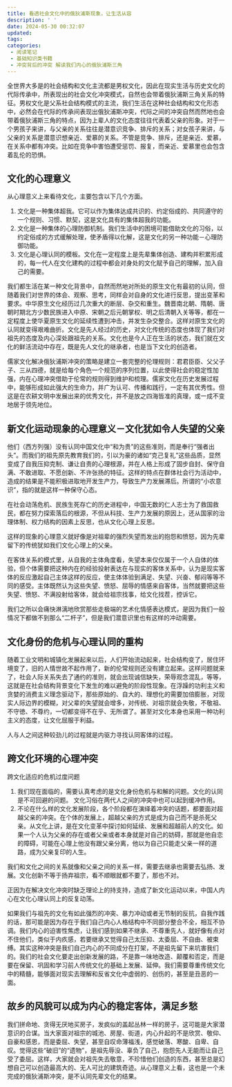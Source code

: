 ```yaml
---
title: 看透社会文化中的俄狄浦斯现象，让生活从容
description: ' '
date: 2024-05-30 00:32:07
updated:
tags:
categories:
 - 阅读笔记
 - 基础知识类书籍
 - 冲突背后的冲突 解读我们内心的俄狄浦斯三角
---
```

全世界大多是的社会结构和文化主流都是男权文化，因此在现实生活与历史文化的代际传承中，所表现出的社会文化冲突模式，自然也会带着俄狄浦斯三角关系的特征。男权文化是父系社会结构模式的主流，我们生活在这种社会结构和文化形态中，必然会在代际的传承间表现出俄狄浦斯冲突，代际之间的冲突自然而然地也会带着俄狄浦斯三角的特点，因为上辈人的文化态度往往代表着父亲的形象。对于一个男孩子来讲，与父亲的关系往往是潜意识竞争、排斥的关系；对女孩子来讲，与父亲的关系是潜意识想亲近、爱慕的关系。不管是竞争、排斥，还是亲近、爱慕，在关系中都有冲突。比如在竞争中害怕遭受惩罚、报复，而亲近、爱慕里也会包含着乱伦的恐惧。

## 文化的心理意义

从心理意义上来看待文化，主要包含以下几个方面。

  1. 文化是一种集体超我。它可以作为集体达成共识的、约定俗成的、共同遵守的一个规则、习惯、默契，这是文化具有的集体超我的功能。
  2. 文化是一种集体的心理防御机制。我们生活中的困境可能借助文化的习俗，以约定俗成的方式缓解处理，使矛盾得以化解，这是文化的另一种功能－心理防御功能。
  3. 文化是心理认同的模板。文化在一定程度上是先辈集体创造、建构并积累形成的，每一代人在文化建构的过程中都会对身处的文化赋予自己的理解，加入自己的需要。

我们都生活在某一种文化背景中，自然而然地对所处的原生文化有最初的认同，但随着我们对世界的体会、观察、思考，同样会对自身的文化进行反思，提出变革和要求。中华原生文化经历过几次重大的断层、杂交和重生。魏晋南北朝、隋朝、唐朝时期北方少数民族进入中原、宋朝之后元朝掌权、明之后清朝入关等等，都在一定程度上使华夏原生文化的延续性遭到冲击，并发生杂交整合。这样对原生文化的认同就变得艰难曲折。文化是先人经过的历史，对文化传统的态度也体现了我们对祖先的态度及内心深处跟祖先的关系。文化也是今人正在生活的状态，我们就在文化的鲜活流动中存在，既是先人文化的继承者，也是当下文化的创造者。

儒家文化解决俄狄浦斯冲突的策略是建立一套完整的伦理规则：君君臣臣、父父子子、三从四德，就是给每个角色一个规范的序列位置，以此使得社会的稳定性加强，内在心理冲突借助于伦常的规则得到维护和梳理。儒家文化在历史发展过程中，能够形成如此强大的生命力，并广为认可、传播和践行，一定有其优秀性。但这是在农耕文明中发展出来的优秀文化，并不是放之四海皆准的真理，或一成不变地居于领先地位。

## 新文化运动现象的心理意义－文化犹如令人失望的父亲

他们（西方列强）没有认同中国文化中“和为贵”的这些准则，而是奉行“强者出头”。而我们的祖先原先教育我们的，引以为豪的诸如“克己复礼”这些品质，显然变成了自我压抑克制、谦让自责的心理根源，并在人格上形成了固步自封、保守自满、不敢进取、不愿创新、不许张扬的特征。这样的特点在群体社会行为活动中，造成的结果是不能积极进取地开发生产力，导致生产力发展滞后。所谓的“小农意识”，指的就是这样一种保守心态。

在社会动荡危机、民族生死存亡的历史进程中，中国无数的仁人志士为了救国救民，都在努力探索落后的根源，不但从科技、生产力发展的原因上，还从国家的治理体制、权力结构的因素上反思，也从文化心理上反思。

这样的现象的心理意义就好像是对祖辈的强烈失望而发出的抱怨和愤怒，因为先辈留下的传统犹如我们文化心理上的父亲。

在客体关系的模式里，从自我的主体角度看，失望本来仅仅属于一个人自体的体验，但个体需要把这种内在的经验投射表达在与现实的客体关系中，认为是现实客体的反应激起自己主体这样的反应，使主体体验到满足、失望、兴奋、郁闷等等不同的感受。主体既然认为这些失望、愤怒、屈辱的情感来自客体，当然就要把这些失望、愤怒、不满投射给客体，就会给祖宗找事，给文化找茬，控诉它。

我们之所以会痛快淋漓地欣赏那些走极端的艺术化情感表达模式，是因为我们一般情况下都做不到那么“二杆子”，但是我们潜意识里也有这样的冲动需要。

## 文化身份的危机与心理认同的重构

随着工业文明和城镇化发展起来以后，人们开始流动起来，社会结构变了，居住环境变了，旧的人情世故不起作用了，新的伦常规则还没有建立起来。这样问题就来了，社会人际关系失去了通约的准则，就会出现诚信缺失，荣辱观念混乱，等等，这就是在社会结构背景变化下发生的难以避免的阶段性现象。在浮躁的功利主义和贪婪的消费主义理念驱动下，那些原始的、自大的、理想化的需要加倍膨胀，对现实人际边界的模糊，对父辈的失望就会增多，对传统、对祖宗就会失敬，不敬祖、不守徳、不尊约，一切都变得不在乎、无所谓了。甚至对文化本身也采用一种功利主义的态度，让文化屈服于利益。

人与人之间这种较劲儿的过程就是内驱力寻找认同客体的过程。

##  跨文化环境的心理冲突

跨文化适应的危机过度问题

  1. 我们现在面临的，需要认真考虑的是文化身份危机与和解的问题。文化的认同是不可回避的问题。 文化习俗在两代人之间的冲突中也可以起到缓冲作用。
  2. 不论在什么样的文化发展阶段，各个阶段都在演绎着冲突的话题，都要面对超越父亲的冲突。在个体的发展上，超越父亲的方式是成为自己而不是杀死父亲。从文化上讲，是在文化变革中探讨如何延续、发展和超越前人的文化。如果一个人认为父亲的存在或者父亲或者本身就是对自己的妨碍，那就是他自恋的障碍，可能在心理上他没有跟父亲分离，他以为自己只能走父亲一样的道路，成为父亲复印的人生。

我们和文化之间的关系就像和父亲之间的关系一样，需要去继承也需要去弘扬、发展。文化创新不等于扬弃祖宗，看不顺眼就都不要了，那也不对。

正因为在解决文化冲突时缺乏理论上的持支持，造成了新文化运动以来，中国人内心在文化心理认同上的反复动荡。

如果我们与祖先的文化有如此强烈的冲突、暴力冲动或者无节制的反抗，自我作践的话，那可能是因为存在于我们自己内心人格结构中不同部分整合不全，相互不协调。我们内心的迫害性焦虑，让我们感到如果不继承、不尊重先人，就好像有点对不住他们，类似于内疚感，若要继承又觉得自己太压抑、太委屈、不自由、被束缚。其实这种冲突是我们自己内心的不同成分在打架，不是祖先留下来坑害我们的。我们的社会文化要走出创新发展的路，不是靠一味地改造、颠覆和否定，而是要在保留、巩固和学习前人传统文化的基础上发展、延伸。我们需要尊重传统文化中的精髓，能够面对现实去理解和反省文化中虚弱的、创伤的，甚至是丑恶的一面。

## 故乡的风貌可以成为内心的稳定客体，满足乡愁

我们拼命地、贪得无厌地买房子，发疯似的盖起丛林一样的房子，这可能是大家潜意识的合谋。当大家面对祖宗的城池、房屋、街道，内心升起的不是欣赏、敬仰、自豪和感恩，而是委屈、失望，甚至自叹命薄福浅，感觉破落、寒酸、自卑、自叹。觉得这些“破旧”的“遗物”，是祖先辱没、辜负了自己，抱怨先人无能而让自己受了委屈。这样，大家就会对祖先失去敬意，不珍惜他们创造的东西，甚至总是幻想自己可以创造最高大的、无人可比的建筑奇迹。从心理意义上看，这也是一个未完成的俄狄浦斯冲突，是不认同先辈文化的结果。
